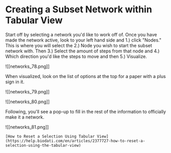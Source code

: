 # Creating a Subset Network within Tabular View

Start off by selecting a network you'd like to work off of. Once you have made the network active, look to your left hand side and 1.) click "Nodes." This is where you will select the 2.) Node you wish to start the subset network with. Then 3.) Select the amount of steps from that node and 4.) Which direction you'd like the steps to move and then 5.) Visualize.

![[networks_78.png]]

   When visualized, look on the list of options at the top for a paper with a plus sign in it.

![[networks_79.png]]

![[networks_80.png]]

   Following, you'll see a pop-up to fill in the rest of the information to officially make it a network.

![[networks_81.png]]

    [How to Reset a Selection Using Tabular View](https://help.biodati.com/en/articles/2377727-how-to-reset-a-selection-using-the-tabular-view)
